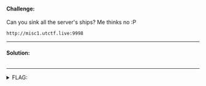 #### Challenge:

Can you sink all the server's ships? Me thinks no :P

`http://misc1.utctf.live:9998`

---

#### Solution:

```bash
```

---

<details><summary>FLAG:</summary>

```
utflag{if_u_want_it_done_right_dont_rely_on_client}
```

</details>
<br/>
